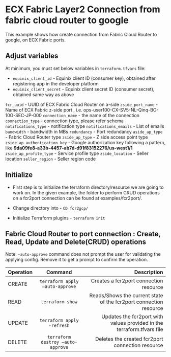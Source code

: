 # ECX Fabric Layer2 Connection from fabric cloud router to google

This example shows how create connection from Fabric Cloud Router to google, on ECX Fabric ports.

## Adjust variables
At minimum, you must set below variables in `terraform.tfvars` file:

* `equinix_client_id` - Equinix client ID (consumer key), obtained after
  registering app in the developer platform
* `equinix_client_secret` - Equinix client secret ID (consumer secret),
  obtained same way as above

`fcr_uuid` - UUID of ECX Fabric Cloud Router on a-side 
`zside_port_name` -  Name of ECX Fabric z-side port , i.e. ops-user100-CX-SV5-NL-Qinq-BO-10G-SEC-JP-000
`connection_name` - the name of the connection
`connection_type` - connection type, please refer schema
`notifications_type` - notification type
`notifications_emails` - List of emails
`bandwidth` - bandwidth in MBs
`redundancy` - Port redundancy
`aside_ap_type` - Fabric Cloud Router type
`zside_ap_type` - Z side access point type
`zside_ap_authentication_key` - Google authorization key following a pattern, like **9da09fe8-a33b-4457-ab7d-d91f83152276/us-west1/1**
`zside_ap_profile_type` - Service profile type
`zside_location` - Seller location
`seller_region` - Seller region code

## Initialize
- First step is to initialize the terraform directory/resource we are going to work on.
  In the given example, the folder to perform CRUD operations on a fcr2port connection can be found at examples/fcr2port/.

- Change directory into - `CD fcr2gcp/`
- Initialize Terraform plugins - `terraform init`

## Fabric Cloud Router to port connection : Create, Read, Update and Delete(CRUD) operations
Note: `–auto-approve` command does not prompt the user for validating the applying config. Remove it to get a prompt to confirm the operation.

| Operation |              Command              |                                                            Description |
|:----------|:---------------------------------:|-----------------------------------------------------------------------:|
| CREATE    |  `terraform apply –auto-approve`  |                                 Creates a fcr2port connection resource |
| READ      |         `terraform show`          |      Reads/Shows the current state of the fcr2port connection resource |
| UPDATE    |    `terraform apply -refresh`     | Updates the fcr2port with values provided in the terraform.tfvars file |
| DELETE    | `terraform destroy –auto-approve` |                       Deletes the created fcr2port connection resource |